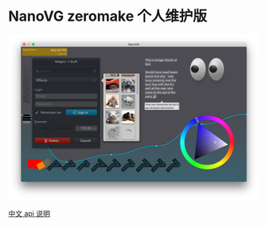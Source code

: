 NanoVG zeromake 个人维护版
==========

![示例图片](docs/example/screenshot-01.png)

[中文 api 说明](api-zh_CN.md)
